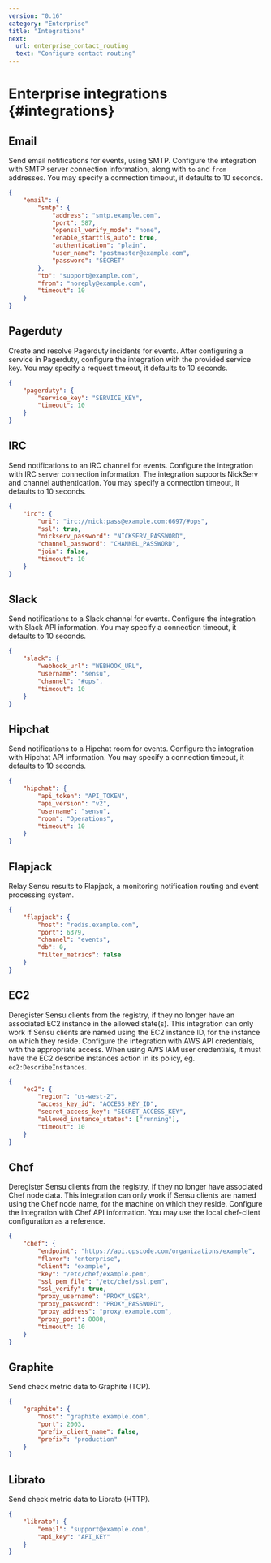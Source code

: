 ```yaml
---
version: "0.16"
category: "Enterprise"
title: "Integrations"
next:
  url: enterprise_contact_routing
  text: "Configure contact routing"
---
```


# Enterprise integrations {#integrations}

## Email

Send email notifications for events, using SMTP. Configure the
integration with SMTP server connection information, along with `to`
and `from` addresses. You may specify a connection timeout, it
defaults to 10 seconds.

~~~ json
{
    "email": {
        "smtp": {
            "address": "smtp.example.com",
            "port": 587,
            "openssl_verify_mode": "none",
            "enable_starttls_auto": true,
            "authentication": "plain",
            "user_name": "postmaster@example.com",
            "password": "SECRET"
        },
        "to": "support@example.com",
        "from": "noreply@example.com",
        "timeout": 10
    }
}
~~~

## Pagerduty

Create and resolve Pagerduty incidents for events. After configuring a
service in Pagerduty, configure the integration with the provided
service key. You may specify a request timeout, it defaults to 10
seconds.

~~~ json
{
    "pagerduty": {
        "service_key": "SERVICE_KEY",
        "timeout": 10
    }
}
~~~

## IRC

Send notifications to an IRC channel for events. Configure the
integration with IRC server connection information. The integration
supports NickServ and channel authentication. You may specify a
connection timeout, it defaults to 10 seconds.

~~~ json
{
    "irc": {
        "uri": "irc://nick:pass@example.com:6697/#ops",
        "ssl": true,
        "nickserv_password": "NICKSERV_PASSWORD",
        "channel_password": "CHANNEL_PASSWORD",
        "join": false,
        "timeout": 10
    }
}
~~~

## Slack

Send notifications to a Slack channel for events. Configure the
integration with Slack API information. You may specify a
connection timeout, it defaults to 10 seconds.

~~~ json
{
    "slack": {
        "webhook_url": "WEBHOOK_URL",
        "username": "sensu",
        "channel": "#ops",
        "timeout": 10
    }
}
~~~

## Hipchat

Send notifications to a Hipchat room for events. Configure the
integration with Hipchat API information. You may specify a
connection timeout, it defaults to 10 seconds.

~~~ json
{
    "hipchat": {
        "api_token": "API_TOKEN",
        "api_version": "v2",
        "username": "sensu",
        "room": "Operations",
        "timeout": 10
    }
}
~~~

## Flapjack

Relay Sensu results to Flapjack, a monitoring notification routing and
event processing system.

~~~ json
{
    "flapjack": {
        "host": "redis.example.com",
        "port": 6379,
        "channel": "events",
        "db": 0,
        "filter_metrics": false
    }
}
~~~

## EC2

Deregister Sensu clients from the registry, if they no longer have an
associated EC2 instance in the allowed state(s). This integration can
only work if Sensu clients are named using the EC2 instance ID, for
the instance on which they reside. Configure the integration with AWS API
credentials, with the appropriate access. When using AWS IAM user
credentials, it must have the EC2 describe instances action in its
policy, eg. `ec2:DescribeInstances`.

~~~ json
{
    "ec2": {
        "region": "us-west-2",
        "access_key_id": "ACCESS_KEY_ID",
        "secret_access_key": "SECRET_ACCESS_KEY",
        "allowed_instance_states": ["running"],
        "timeout": 10
    }
}
~~~

## Chef

Deregister Sensu clients from the registry, if they no longer have
associated Chef node data. This integration can only work if Sensu
clients are named using the Chef node name, for the machine on which
they reside. Configure the integration with Chef API information. You
may use the local chef-client configuration as a reference.

~~~ json
{
    "chef": {
        "endpoint": "https://api.opscode.com/organizations/example",
        "flavor": "enterprise",
        "client": "example",
        "key": "/etc/chef/example.pem",
        "ssl_pem_file": "/etc/chef/ssl.pem",
        "ssl_verify": true,
        "proxy_username": "PROXY_USER",
        "proxy_password": "PROXY_PASSWORD",
        "proxy_address": "proxy.example.com",
        "proxy_port": 8080,
        "timeout": 10
    }
}
~~~

## Graphite

Send check metric data to Graphite (TCP).

~~~ json
{
    "graphite": {
        "host": "graphite.example.com",
        "port": 2003,
        "prefix_client_name": false,
        "prefix": "production"
    }
}
~~~

## Librato

Send check metric data to Librato (HTTP).

~~~ json
{
    "librato": {
        "email": "support@example.com",
        "api_key": "API_KEY"
    }
}
~~~
